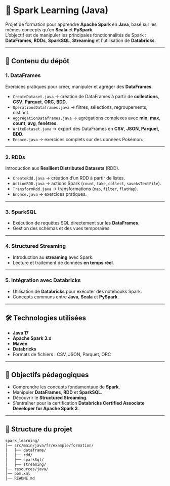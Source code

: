 # 🚀 Spark Learning (Java)

Projet de formation pour apprendre **Apache Spark** en **Java**, basé sur les mêmes concepts qu'en **Scala** et **PySpark**.  
L’objectif est de manipuler les principales fonctionnalités de Spark : **DataFrames**, **RDDs**, **SparkSQL**, **Streaming** et l'utilisation de **Databricks**.

---

## 📌 Contenu du dépôt

### **1. DataFrames**
Exercices pratiques pour créer, manipuler et agréger des **DataFrames**.

- `CreateDataset.java` → création de DataFrames à partir de **collections**, **CSV**, **Parquet**, **ORC**, **BDD**.
- `OperationsDataframes.java` → filtres, sélections, regroupements, distinct.
- `AggregationDataframes.java` → agrégations complexes avec **min**, **max**, **count**, **avg**, **fenêtres**.
- `WriteDataset.java` → export des DataFrames en **CSV**, **JSON**, **Parquet**, **BDD**.
- `Enonce.java` → exercices complets sur des données Pokémon.

---

### **2. RDDs**
Introduction aux **Resilient Distributed Datasets** (RDD).

- `CreateRdd.java` → création d’un RDD à partir de listes.
- `ActionRDD.java` → actions Spark (`count`, `take`, `collect`, `saveAsTextFile`).
- `TransformRdd.java` → transformations (`map`, `filter`, `flatMap`).
- `Enonce.java` → exercices pratiques.

---

### **3. SparkSQL**
- Exécution de requêtes SQL directement sur les **DataFrames**.
- Gestion des schémas et des vues temporaires.

---

### **4. Structured Streaming**
- Introduction au **streaming** avec Spark.
- Lecture et traitement de données **en temps réel**.

---

### **5. Intégration avec Databricks**
- Utilisation de **Databricks** pour exécuter des notebooks Spark.
- Concepts communs entre **Java**, **Scala** et **PySpark**.

---

## 🛠️ Technologies utilisées

- **Java 17**
- **Apache Spark 3.x**
- **Maven**
- **Databricks**
- Formats de fichiers : CSV, JSON, Parquet, ORC

---

## 🎯 Objectifs pédagogiques

- Comprendre les concepts fondamentaux de **Spark**.
- Manipuler **DataFrames**, **RDD** et **SparkSQL**.
- Découvrir le **Structured Streaming**.
- S’entraîner pour la certification **Databricks Certified Associate Developer for Apache Spark 3**.

---

## 🧩 Structure du projet

```bash
spark_learning/
│── src/main/java/fr/example/formation/
│   ├── dataframe/
│   ├── rdd/
│   ├── sparkSql/
│   ├── streaming/
│── resources/java/
│── pom.xml
│── README.md

